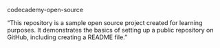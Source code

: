 codecademy-open-source

“This repository is a sample open source project created for learning purposes. It demonstrates the basics of setting up a public repository on GitHub, including creating a README file.”
